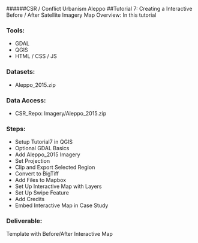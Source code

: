 ######CSR / Conflict Urbanism Aleppo
##Tutorial 7: Creating a Interactive Before / After Satellite Imagery Map
Overview: In this tutorial

### Tools:
* GDAL
* QGIS
* HTML / CSS / JS
	
### Datasets: 
* Aleppo_2015.zip

### Data Access:
* CSR_Repo: Imagery/Aleppo_2015.zip

### Steps:
* Setup Tutorial7 in QGIS
* Optional GDAL Basics
* Add Aleppo_2015 Imagery
* Set Projection
* Clip and Export Selected Region
* Convert to BigTiff 
* Add Files to Mapbox
* Set Up Interactive Map with Layers
* Set Up Swipe Feature
* Add Credits
* Embed Interactive Map in Case Study

### Deliverable:
Template with Before/After Interactive Map 
